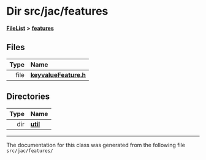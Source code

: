 

# Dir src/jac/features



[**FileList**](files.md) **>** [**features**](dir_6f95e06b732314161804ab1ef73c9681.md)












## Files

| Type | Name |
| ---: | :--- |
| file | [**keyvalueFeature.h**](keyvalueFeature_8h.md) <br> |


## Directories

| Type | Name |
| ---: | :--- |
| dir | [**util**](dir_8745a1fa89e3088deda48338e7669502.md) <br> |

























































------------------------------
The documentation for this class was generated from the following file `src/jac/features/`

